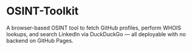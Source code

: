 # OSINT-Toolkit
A browser-based OSINT tool to fetch GitHub profiles, perform WHOIS lookups, and search LinkedIn via DuckDuckGo — all deployable with no backend on GitHub Pages.

